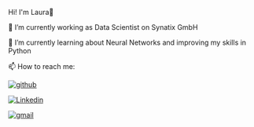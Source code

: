 Hi! I'm Laura👋

🔭 I’m currently working as Data Scientist on Synatix GmbH


🌱 I’m currently learning about Neural Networks and improving my skills in Python


📫 How to reach me: 


[![github](https://user-images.githubusercontent.com/87466197/181213046-2afef1a3-166f-4b54-b8c5-e74edfe2e018.png)][1]


[![Linkedin](https://user-images.githubusercontent.com/87466197/181226670-c7ed1914-7706-4e43-bf43-d87f100ccb67.png)][2]


[![gmail](https://user-images.githubusercontent.com/87466197/181225589-901f6e97-ec3f-47ae-ad80-fde7dd1c429b.png)][3]



[1]: https://github.com/Laura-Alonso
[2]: https://www.linkedin.com/in/laura-alonso-gil/
[3]: mailto:lalonsogi@gmail.com

